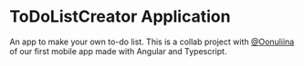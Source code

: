 
# ToDoListCreator Application

An app to make your own to-do list. This is a collab project with [@Oonuliina](https://github.com/Oonuliina) of our first mobile app made with Angular and Typescript. 

